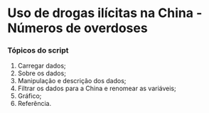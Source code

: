 # Uso de drogas ilícitas na China - Números de overdoses

### Tópicos do script

1. Carregar dados;
2. Sobre os dados;
3. Manipulação e descrição dos dados;
4. Filtrar os dados para a China e renomear as variáveis;
5. Gráfico;
6. Referência.





